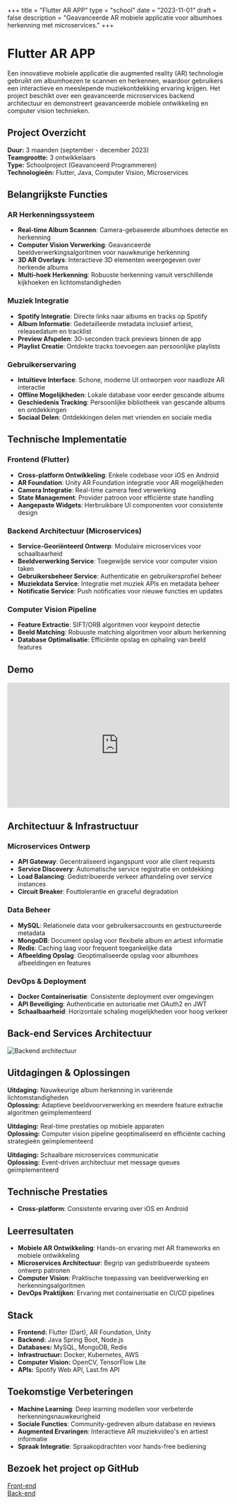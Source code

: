 +++
title = "Flutter AR APP"
type = "school"
date = "2023-11-01"
draft = false
description = "Geavanceerde AR mobiele applicatie voor albumhoes herkenning met microservices."
+++

# Flutter AR APP

Een innovatieve mobiele applicatie die augmented reality (AR) technologie gebruikt om albumhoezen te scannen en herkennen, waardoor gebruikers een interactieve en meeslepende muziekontdekking ervaring krijgen. Het project beschikt over een geavanceerde microservices backend architectuur en demonstreert geavanceerde mobiele ontwikkeling en computer vision technieken.

## Project Overzicht

**Duur:** 3 maanden (september - december 2023)  
**Teamgrootte:** 3 ontwikkelaars  
**Type:** Schoolproject (Geavanceerd Programmeren)  
**Technologieën:** Flutter, Java, Computer Vision, Microservices

## Belangrijkste Functies

### AR Herkenningssysteem
- **Real-time Album Scannen**: Camera-gebaseerde albumhoes detectie en herkenning
- **Computer Vision Verwerking**: Geavanceerde beeldverwerkingsalgoritmen voor nauwkeurige herkenning
- **3D AR Overlays**: Interactieve 3D elementen weergegeven over herkende albums
- **Multi-hoek Herkenning**: Robuuste herkenning vanuit verschillende kijkhoeken en lichtomstandigheden

### Muziek Integratie
- **Spotify Integratie**: Directe links naar albums en tracks op Spotify
- **Album Informatie**: Gedetailleerde metadata inclusief artiest, releasedatum en tracklist
- **Preview Afspelen**: 30-seconden track previews binnen de app
- **Playlist Creatie**: Ontdekte tracks toevoegen aan persoonlijke playlists

### Gebruikerservaring
- **Intuïtieve Interface**: Schone, moderne UI ontworpen voor naadloze AR interactie
- **Offline Mogelijkheden**: Lokale database voor eerder gescande albums
- **Geschiedenis Tracking**: Persoonlijke bibliotheek van gescande albums en ontdekkingen
- **Sociaal Delen**: Ontdekkingen delen met vrienden en sociale media

## Technische Implementatie

### Frontend (Flutter)
- **Cross-platform Ontwikkeling**: Enkele codebase voor iOS en Android
- **AR Foundation**: Unity AR Foundation integratie voor AR mogelijkheden
- **Camera Integratie**: Real-time camera feed verwerking
- **State Management**: Provider patroon voor efficiënte state handling
- **Aangepaste Widgets**: Herbruikbare UI componenten voor consistente design

### Backend Architectuur (Microservices)
- **Service-Georiënteerd Ontwerp**: Modulaire microservices voor schaalbaarheid
- **Beeldverwerking Service**: Toegewijde service voor computer vision taken
- **Gebruikersbeheer Service**: Authenticatie en gebruikersprofiel beheer
- **Muziekdata Service**: Integratie met muziek APIs en metadata beheer
- **Notificatie Service**: Push notificaties voor nieuwe functies en updates

### Computer Vision Pipeline
- **Feature Extractie**: SIFT/ORB algoritmen voor keypoint detectie
- **Beeld Matching**: Robuuste matching algoritmen voor album herkenning
- **Database Optimalisatie**: Efficiënte opslag en ophaling van beeld features


## Demo

<div style="position: relative; padding-bottom: 56.25%; height: 0; overflow: hidden; max-width: 100%; background: #000;">
    <iframe 
        src="https://www.youtube.com/embed/_TtoYqGPrBk" 
        title="Flutter AR App Demo" 
        frameborder="0" 
        allow="accelerometer; autoplay; clipboard-write; encrypted-media; gyroscope; picture-in-picture; web-share" 
        referrerpolicy="strict-origin-when-cross-origin" 
        allowfullscreen 
        style="position: absolute; top: 0; left: 0; width: 100%; height: 100%;">
    </iframe>
</div>

## Architectuur & Infrastructuur

### Microservices Ontwerp
- **API Gateway**: Gecentraliseerd ingangspunt voor alle client requests
- **Service Discovery**: Automatische service registratie en ontdekking
- **Load Balancing**: Gedistribueerde verkeer afhandeling over service instances
- **Circuit Breaker**: Fouttolerantie en graceful degradation

### Data Beheer
- **MySQL**: Relationele data voor gebruikersaccounts en gestructureerde metadata
- **MongoDB**: Document opslag voor flexibele album en artiest informatie
- **Redis**: Caching laag voor frequent toegankelijke data
- **Afbeelding Opslag**: Geoptimaliseerde opslag voor albumhoes afbeeldingen en features

### DevOps & Deployment
- **Docker Containerisatie**: Consistente deployment over omgevingen
- **API Beveiliging**: Authenticatie en autorisatie met OAuth2 en JWT
- **Schaalbaarheid**: Horizontale schaling mogelijkheden voor hoog verkeer

## Back-end Services Architectuur
![Backend architectuur](/photos/backend_arapp.jpg)

## Uitdagingen & Oplossingen

**Uitdaging:** Nauwkeurige album herkenning in variërende lichtomstandigheden  
**Oplossing:** Adaptieve beeldvoorverwerking en meerdere feature extractie algoritmen geïmplementeerd

**Uitdaging:** Real-time prestaties op mobiele apparaten  
**Oplossing:** Computer vision pipeline geoptimaliseerd en efficiënte caching strategieën geïmplementeerd

**Uitdaging:** Schaalbare microservices communicatie  
**Oplossing:** Event-driven architectuur met message queues geïmplementeerd

## Technische Prestaties

- **Cross-platform**: Consistente ervaring over iOS en Android

## Leerresultaten

- **Mobiele AR Ontwikkeling**: Hands-on ervaring met AR frameworks en mobiele ontwikkeling
- **Microservices Architectuur**: Begrip van gedistribueerde systeem ontwerp patronen
- **Computer Vision**: Praktische toepassing van beeldverwerking en herkenningsalgoritmen
- **DevOps Praktijken**: Ervaring met containerisatie en CI/CD pipelines

## Stack
- **Frontend:** Flutter (Dart), AR Foundation, Unity
- **Backend:** Java Spring Boot, Node.js
- **Databases:** MySQL, MongoDB, Redis
- **Infrastructuur:** Docker, Kubernetes, AWS
- **Computer Vision:** OpenCV, TensorFlow Lite
- **APIs:** Spotify Web API, Last.fm API

## Toekomstige Verbeteringen

- **Machine Learning**: Deep learning modellen voor verbeterde herkenningsnauwkeurigheid
- **Sociale Functies**: Community-gedreven album database en reviews
- **Augmented Ervaringen**: Interactieve AR muziekvideo's en artiest informatie
- **Spraak Integratie**: Spraakopdrachten voor hands-free bediening

## Bezoek het project op GitHub
[Front-end](https://github.com/r0831281/APFront)  
[Back-end](https://github.com/maartenwilloque/APBack)
